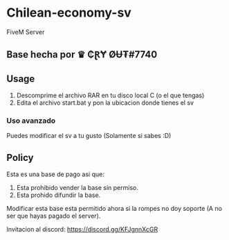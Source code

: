 # Chilean-economy-sv
FiveM Server
## Base hecha por ♛ ₵ⱤɎ ØɄ₮#7740


## Usage
1. Descomprime el archivo RAR en tu disco local C (o el que tengas) 
2. Edita el archivo start.bat y pon la ubicacion donde tienes el sv

### Uso avanzado
Puedes modificar el sv a tu gusto (Solamente si sabes :D)

## Policy
Esta es una base de pago asi que:

1. Esta prohibido vender la base sin permiso.
2. Esta prohido difundir la base.

Modificar esta base esta permitido ahora si la rompes no doy soporte (A no ser que hayas pagado el server).

Invitacion al discord: https://discord.gg/KFJgnnXcGR
